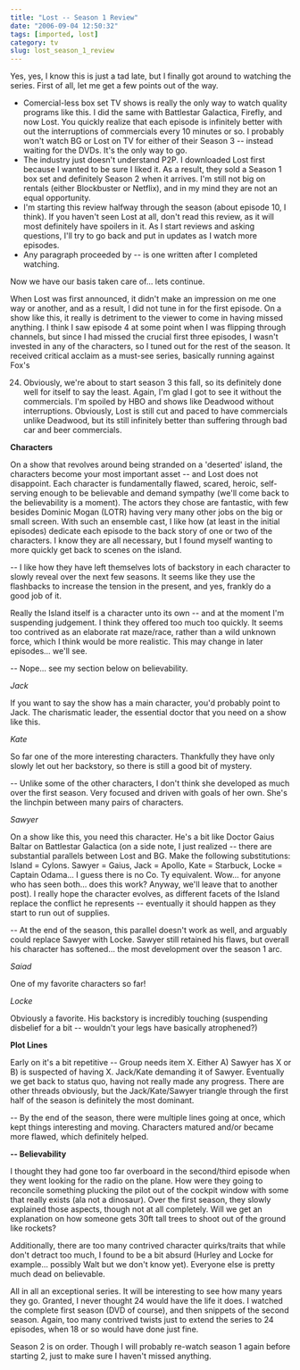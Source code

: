```yaml
---
title: "Lost -- Season 1 Review"
date: "2006-09-04 12:50:32"
tags: [imported, lost]
category: tv
slug: lost_season_1_review
---
```


Yes, yes, I know this is just a tad late, but I finally got around to watching
the series. First of all, let me get a few points out of the way.

<ul>
    <li>Comercial-less box set TV shows is really the only way to watch quality programs like this. I did the same with Battlestar Galactica, Firefly, and now Lost. You quickly realize that each episode is infinitely better with out the interruptions of commercials every 10 minutes or so. I probably won't watch BG or Lost on TV for either of their Season 3 -- instead waiting for the DVDs. It's the only way to go.</li>
    <li>The industry just doesn't understand P2P. I downloaded Lost first because I wanted to be sure I liked it. As a result, they sold a Season 1 box set and definitely Season 2 when it arrives. I'm still not big on rentals (either Blockbuster or Netflix), and in my mind they are not an equal opportunity.</li>
    <li>I'm starting this review halfway through the season (about episode 10, I think). If you haven't seen Lost at all, don't read this review, as it will most definitely have spoilers in it. As I start reviews and asking questions, I'll try to go back and put in updates as I watch more episodes.</li>
    <li>Any paragraph proceeded by -- is one written after I completed watching.</li>
</ul>

Now we have our basis taken care of... lets continue.

When Lost was first announced, it didn't make an impression on me one way or
another, and as a result, I did not tune in for the first episode. On a show
like this, it really is detriment to the viewer to come in having missed
anything. I think I saw episode 4 at some point when I was flipping through
channels, but since I had missed the crucial first three episodes, I wasn't
invested in any of the characters, so I tuned out for the rest of the season. It
received critical acclaim as a must-see series, basically running against Fox's

24. Obviously, we're about to start season 3 this fall, so its definitely done
    well for itself to say the least. Again, I'm glad I got to see it without
    the commercials. I'm spoiled by HBO and shows like Deadwood without
    interruptions. Obviously, Lost is still cut and paced to have commercials
    unlike Deadwood, but its still infinitely better than suffering through bad
    car and beer commercials.

<strong>Characters</strong>

On a show that revolves around being stranded on a 'deserted' island, the
characters become your most important asset -- and Lost does not disappoint.
Each character is fundamentally flawed, scared, heroic, self-serving enough to
be believable and demand sympathy (we'll come back to the believability is a
moment). The actors they chose are fantastic, with few besides Dominic Mogan
(LOTR) having very many other jobs on the big or small screen. With such an
ensemble cast, I like how (at least in the initial episodes) dedicate each
episode to the back story of one or two of the characters. I know they are all
necessary, but I found myself wanting to more quickly get back to scenes on the
island.

-- I like how they have left themselves lots of backstory in each character to
slowly reveal over the next few seasons. It seems like they use the flashbacks
to increase the tension in the present, and yes, frankly do a good job of it.

Really the Island itself is a character unto its own -- and at the moment I'm
suspending judgement. I think they offered too much too quickly. It seems too
contrived as an elaborate rat maze/race, rather than a wild unknown force, which
I think would be more realistic. This may change in later episodes... we'll see.

-- Nope... see my section below on believability.

<em>Jack</em>

If you want to say the show has a main character, you'd probably point to Jack.
The charismatic leader, the essential doctor that you need on a show like this.

<em>Kate</em>

So far one of the more interesting characters. Thankfully they have only slowly
let out her backstory, so there is still a good bit of mystery.

-- Unlike some of the other characters, I don't think she developed as much over
the first season. Very focused and driven with goals of her own. She's the
linchpin between many pairs of characters.

<em>Sawyer</em>

On a show like this, you need this character. He's a bit like Doctor Gaius
Baltar on Battlestar Galactica (on a side note, I just realized -- there are
substantial parallels between Lost and BG. Make the following substitutions:
Island = Cylons. Sawyer = Gaius, Jack = Apollo, Kate = Starbuck, Locke = Captain
Odama... I guess there is no Co. Ty equivalent. Wow... for anyone who has seen
both... does this work? Anyway, we'll leave that to another post). I really hope
the character evolves, as different facets of the Island replace the conflict he
represents -- eventually it should happen as they start to run out of supplies.

-- At the end of the season, this parallel doesn't work as well, and arguably
could replace Sawyer with Locke. Sawyer still retained his flaws, but overall
his character has softened... the most development over the season 1 arc.

<em>Saiad</em>

One of my favorite characters so far!

<em>Locke</em>

Obviously a favorite. His backstory is incredibly touching (suspending disbelief
for a bit -- wouldn't your legs have basically atrophened?)

<strong>Plot Lines</strong>

Early on it's a bit repetitive -- Group needs item X. Either A) Sawyer has X or
B) is suspected of having X. Jack/Kate demanding it of Sawyer. Eventually we get
back to status quo, having not really made any progress. There are other threads
obviously, but the Jack/Kate/Sawyer triangle through the first half of the
season is definitely the most dominant.

-- By the end of the season, there were multiple lines going at once, which kept
things interesting and moving. Characters matured and/or became more flawed,
which definitely helped.

<strong>-- Believability</strong>

I thought they had gone too far overboard in the second/third episode when they
went looking for the radio on the plane. How were they going to reconcile
something plucking the pilot out of the cockpit window with some that really
exists (ala not a dinosaur). Over the first season, they slowly explained those
aspects, though not at all completely. Will we get an explanation on how someone
gets 30ft tall trees to shoot out of the ground like rockets?

Additionally, there are too many contrived character quirks/traits that while
don't detract too much, I found to be a bit absurd (Hurley and Locke for
example... possibly Walt but we don't know yet). Everyone else is pretty much
dead on believable.

All in all an exceptional series. It will be interesting to see how many years
they go. Granted, I never thought 24 would have the life it does. I watched the
complete first season (DVD of course), and then snippets of the second season.
Again, too many contrived twists just to extend the series to 24 episodes, when
18 or so would have done just fine.

Season 2 is on order. Though I will probably re-watch season 1 again before
starting 2, just to make sure I haven't missed anything.
